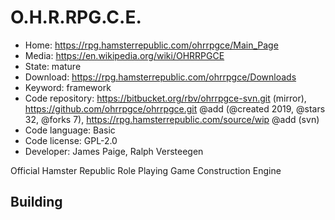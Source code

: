 # O.H.R.RPG.C.E.

- Home: https://rpg.hamsterrepublic.com/ohrrpgce/Main_Page
- Media: https://en.wikipedia.org/wiki/OHRRPGCE
- State: mature
- Download: https://rpg.hamsterrepublic.com/ohrrpgce/Downloads
- Keyword: framework
- Code repository: https://bitbucket.org/rbv/ohrrpgce-svn.git (mirror), https://github.com/ohrrpgce/ohrrpgce.git @add (@created 2019, @stars 32, @forks 7), https://rpg.hamsterrepublic.com/source/wip @add (svn)
- Code language: Basic
- Code license: GPL-2.0
- Developer: James Paige, Ralph Versteegen

Official Hamster Republic Role Playing Game Construction Engine

## Building
